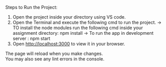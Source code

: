 Steps to Run the Project:

1. Open the project inside your directory using VS code.
2. Open the Terminal and execute the following cmd to run the project.
     -> TO install the node modules run the following cmd inside your assignment directory:
         npm install
     ->  To run the app in development server :
         npm start
3. Open [http://localhost:3000](http://localhost:3000) to view it in your browser.


The page will reload when you make changes.\
You may also see any lint errors in the console.


